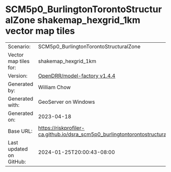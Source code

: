 # SCM5p0_BurlingtonTorontoStructuralZone shakemap_hexgrid_1km vector map tiles

|    			|			|
| --------------------- | --------------------- |
| Scenario:		| SCM5p0_BurlingtonTorontoStructuralZone		|
| Vector map tiles for:	| shakemap_hexgrid_1km		|
| Version:		| [OpenDRR/model-factory v1.4.4](https://github.com/OpenDRR/model-factory/releases/tag/v1.4.4)	|
| Generated by:		| William Chow	|
| Generated with:	| GeoServer on Windows	|
| Generated on:		| 2023-04-18	|
| Base URL:		| <https://riskprofiler-ca.github.io/dsra_scm5p0_burlingtontorontostructuralzone_shakemap_hexgrid_1km/> |
| Last updated on GitHub: | 2024-01-25T20:00:43-08:00 |
